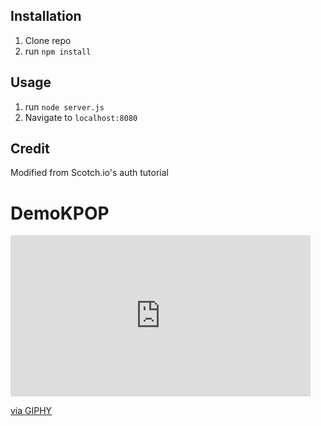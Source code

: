 ## Installation

1. Clone repo
2. run `npm install`

## Usage

1. run `node server.js`
2. Navigate to `localhost:8080`

## Credit

Modified from Scotch.io's auth tutorial
# DemoKPOP

<iframe src="https://giphy.com/embed/zdVPI5We7F17siJTYw" width="480" height="258" frameBorder="0" class="giphy-embed" allowFullScreen></iframe><p><a href="https://giphy.com/gifs/zdVPI5We7F17siJTYw">via GIPHY</a></p>

